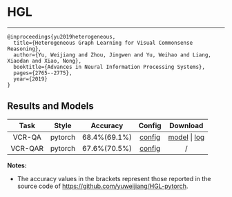 # HGL

---

```
@inproceedings{yu2019heterogeneous,
  title={Heterogeneous Graph Learning for Visual Commonsense Reasoning},
  author={Yu, Weijiang and Zhou, Jingwen and Yu, Weihao and Liang, Xiaodan and Xiao, Nong},
  booktitle={Advances in Neural Information Processing Systems},
  pages={2765--2775},
  year={2019}
}
```

## Results and Models

|  Task   |  Style  |   Accuracy   |                            Config                            |                           Download                           |
| :-----: | :-----: | :----------: | :----------------------------------------------------------: | :----------------------------------------------------------: |
| VCR-QA  | pytorch | 68.4%(69.1%) | [config](https://mega.nz/file/CO5UiJCC#atUtBxHfPeVwzt7MNV5EtD9Rlr8gfUAqlB6Oa6DLWFs) | [model](https://mega.nz/file/Ha4mEBRQ#p4mUl4H5VayrkgULf6gmelSZFCahBxX7-vFz51VkH2A) &#124; [log](https://mega.nz/file/TT5kFbab#ZS0yHziMiw27DTjgS3ROWuNBUZcnMa-zHqk15U9o5mU) |
| VCR-QAR | pytorch | 67.6%(70.5%) | [config](https://mega.nz/file/CO5UiJCC#atUtBxHfPeVwzt7MNV5EtD9Rlr8gfUAqlB6Oa6DLWFs) |                              /                               |

**Notes:**

- The accuracy values in the brackets represent those reported in the source code of https://github.com/yuweijiang/HGL-pytorch.
